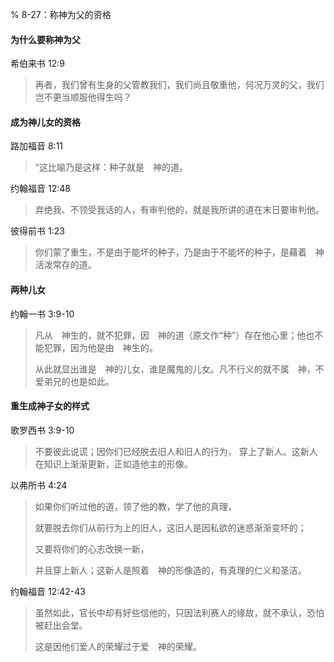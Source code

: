 % 8-27：称神为父的资格

#### 为什么要称神为父

希伯来书 12:9

> 再者，我们曾有生身的父管教我们，我们尚且敬重他，何况万灵的父，我们岂不更当顺服他得生吗？

#### 成为神儿女的资格

路加福音 8:11

> “这比喻乃是这样：种子就是　神的道。

约翰福音 12:48

> 弃绝我、不领受我话的人，有审判他的，就是我所讲的道在末日要审判他。

彼得前书 1:23

> 你们蒙了重生，不是由于能坏的种子，乃是由于不能坏的种子，是藉着　神活泼常存的道。

#### 两种儿女

约翰一书 3:9-10

> 凡从　神生的，就不犯罪，因　神的道（原文作“种”）存在他心里；他也不能犯罪，因为他是由　神生的。 
>
> 从此就显出谁是　神的儿女，谁是魔鬼的儿女。凡不行义的就不属　神，不爱弟兄的也是如此。

#### 重生成神子女的样式

歌罗西书 3:9-10

> 不要彼此说谎；因你们已经脱去旧人和旧人的行为， 穿上了新人。这新人在知识上渐渐更新，正如造他主的形像。

以弗所书 4:24

> 如果你们听过他的道，领了他的教，学了他的真理， 
>
> 就要脱去你们从前行为上的旧人，这旧人是因私欲的迷惑渐渐变坏的；
>
> 又要将你们的心志改换一新， 
>
> 并且穿上新人；这新人是照着　神的形像造的，有真理的仁义和圣洁。

约翰福音 12:42-43

> 虽然如此，官长中却有好些信他的，只因法利赛人的缘故，就不承认，恐怕被赶出会堂。
>
> 这是因他们爱人的荣耀过于爱　神的荣耀。
